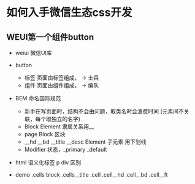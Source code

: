 # 如何入手微信生态css开发

## WEUI第一个组件button 

- weiui
    微信UI库

- button
    - 标签
    页面由标签组成， -> 士兵
    - 组件
    页面由组件组成， -> 编队

- BEM 命名国际规范
    - 新手在写页面时，结构不会由问题，取类名时会浪费时间 (元素间不关联，每个取独立的名字)
    - Block Element 隶属关系用__
    - page   Block  区块
    - __hd  __bd  __title  __desc   Element 子元素 用下划线
    - Modifier 
        状态，_primary _default  

- html 语义化标签
    p div 区别

- demo
    .cells  block
        .cells__title
        .cell
            .cell__hd
            .cell__bd
            .cell__ft
